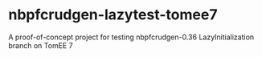 # nbpfcrudgen-lazytest-tomee7
A proof-of-concept project for testing nbpfcrudgen-0.36 LazyInitialization branch on TomEE 7
